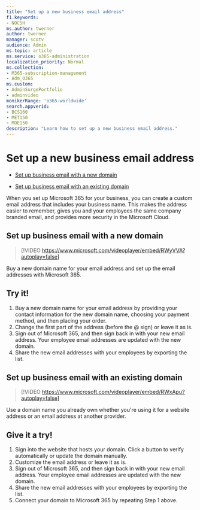 ```yaml
---
title: "Set up a new business email address"
f1.keywords:
- NOCSH
ms.author: twerner
author: twerner
manager: scotv
audience: Admin
ms.topic: article
ms.service: o365-administration
localization_priority: Normal
ms.collection: 
- M365-subscription-management 
- Adm_O365
ms.custom: 
- AdminSurgePortfolio
- adminvideo
monikerRange: 'o365-worldwide'
search.appverid:
- BCS160
- MET150
- MOE150
description: "Learn how to set up a new business email address."
---
```


# Set up a new business email address

- [Set up business email with a new domain](#set-up-business-email-with-a-new-domain)

- [Set up business email with an existing domain](#set-up-business-email-with-an-existing-domain)

When you set up Microsoft 365 for your business, you can create a custom email address that includes your business name. This makes the address easier to remember, gives you and your employees the same company branded email, and provides more security in the Microsoft Cloud. 

## Set up business email with a new domain

> [!VIDEO https://www.microsoft.com/videoplayer/embed/RWyVVA?autoplay=false]

Buy a new domain name for your email address and set up the email addresses with Microsoft 365. 

## Try it!
 
1. Buy a new domain name for your email address by providing your contact information for the new domain name, choosing your payment method, and then placing your order.
1. Change the first part of the address (before the @ sign) or leave it as is. 
1. Sign out of Microsoft 365, and then sign back in with your new email address. Your employee email addresses are updated with the new domain. 
1. Share the new email addresses with your employees by exporting the list. 

## Set up business email with an existing domain

> [!VIDEO https://www.microsoft.com/videoplayer/embed/RWxApu?autoplay=false]

Use a domain name you already own whether you're using it for a website address or an email address at another provider. 

## Give it a try!
 
1. Sign into the website that hosts your domain. Click a button to verify automatically or update the domain manually. 
1. Customize the email address or leave it as is. 
1. Sign out of Microsoft 365, and then sign back in with your new email address. Your employee email addresses are updated with the new domain. 
1. Share the new email addresses with your employees by exporting the list.
1. Connect your domain to Microsoft 365 by repeating Step 1 above. 
